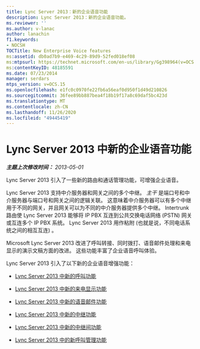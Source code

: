 ```yaml
---
title: Lync Server 2013：新的企业语音功能
description: Lync Server 2013：新的企业语音功能。
ms.reviewer: ''
ms.author: v-lanac
author: lanachin
f1.keywords:
- NOCSH
TOCTitle: New Enterprise Voice features
ms:assetid: db0ad7b9-e469-4c29-89d9-52fed018ef08
ms:mtpsurl: https://technet.microsoft.com/en-us/library/Gg398964(v=OCS.15)
ms:contentKeyID: 48185591
ms.date: 07/23/2014
manager: serdars
mtps_version: v=OCS.15
ms.openlocfilehash: e1fc0c0970fe22fb6a56eaf0d950f1d49d210826
ms.sourcegitcommit: 36fee89bb887bea4f18b19f17a8c69daf5bc423d
ms.translationtype: MT
ms.contentlocale: zh-CN
ms.lasthandoff: 11/26/2020
ms.locfileid: "49445419"
---
```

# <a name="new-enterprise-voice-features-in-lync-server-2013"></a>Lync Server 2013 中新的企业语音功能

<div data-xmlns="http://www.w3.org/1999/xhtml">

<div class="topic" data-xmlns="http://www.w3.org/1999/xhtml" data-msxsl="urn:schemas-microsoft-com:xslt" data-cs="https://msdn.microsoft.com/">

<div data-asp="https://msdn2.microsoft.com/asp">



</div>

<div id="mainSection">

<div id="mainBody">

<span> </span>

_**主题上次修改时间：** 2013-05-01_

Lync Server 2013 引入了一些新的路由和通话管理功能，可增强企业语音。

Lync Server 2013 支持中介服务器和网关之间的多个中继。 *主干* 是端口号和中介服务器与端口号和网关之间的逻辑关联。 这意味着中介服务器可以有多个中继用于不同的网关，并且网关可以为不同的中介服务器提供多个中继。 Intertrunk 路由使 Lync Server 2013 能够将 IP PBX 互连到公共交换电话网络 (PSTN) 网关或互连多个 IP PBX 系统。 Lync Server 2013 用作粘附 (也就是说，不同电话系统之间的相互互连) 。

Microsoft Lync Server 2013 改进了呼叫转接、同时拨打、语音邮件处理和来电显示的演示文稿方面的改进。 这些功能丰富了企业语音呼叫体验。

Lync Server 2013 引入了以下新的企业语音增强功能：

  - [Lync Server 2013 中新的呼叫功能](lync-server-2013-new-call-features.md)

  - [Lync Server 2013 中新的来电显示功能](lync-server-2013-new-caller-id-feature.md)

  - [Lync Server 2013 中新的语音邮件功能](lync-server-2013-new-voice-mail-feature.md)

  - [Lync Server 2013 中新的中继功能](lync-server-2013-new-trunk-feature.md)

  - [Lync Server 2013 中新的中继间功能](lync-server-2013-new-intertrunk-feature.md)

  - [Lync Server 2013 中的新呼叫管理功能](lync-server-2013-new-call-management-features.md)

</div>

<span> </span>

</div>

</div>

</div>

